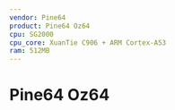 ```yaml
---
vendor: Pine64
product: Pine64 Oz64
cpu: SG2000
cpu_core: XuanTie C906 + ARM Cortex-A53
ram: 512MB
---
```


# Pine64 Oz64

